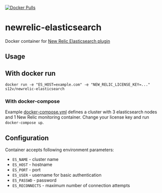 [![Docker Pulls](https://img.shields.io/docker/pulls/s12v/newrelic-elasticsearch.svg?maxAge=2592000)](https://hub.docker.com/r/s12v/newrelic-elasticsearch/)

# newrelic-elasticsearch

Docker container for [New Relic Elasticsearch plugin](https://github.com/s12v/newrelic-elasticsearch)


## Usage

## With docker run
```
docker run -e "ES_HOST=example.com" -e "NEW_RELIC_LICENSE_KEY=..." s12v/newrelic-elasticsearch
```

### With docker-compose

Example [docker-compose.yml](example/docker-compose.yml) defines a cluster with 3 elasticsearch nodes and 1 New Relic monitoring container. Change your license key and run `docker-compose up`.

## Configuration

Container accepts following environment parameters:
 - `ES_NAME` - cluster name
 - `ES_HOST` - hostname
 - `ES_PORT` - port
 - `ES_USER` - username for basic authentication
 - `ES_PASSWD` - password
 - `ES_RECONNECTS` - maximum number of connection attempts

